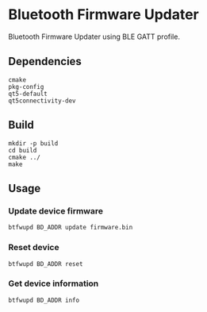 Bluetooth Firmware Updater
==========================

Bluetooth Firmware Updater using BLE GATT profile.

## Dependencies

```
cmake
pkg-config
qt5-default
qt5connectivity-dev
```

## Build

```
mkdir -p build
cd build
cmake ../
make
```

## Usage

### Update device firmware

```
btfwupd BD_ADDR update firmware.bin
```

### Reset device

```
btfwupd BD_ADDR reset
```

### Get device information

```
btfwupd BD_ADDR info
```
